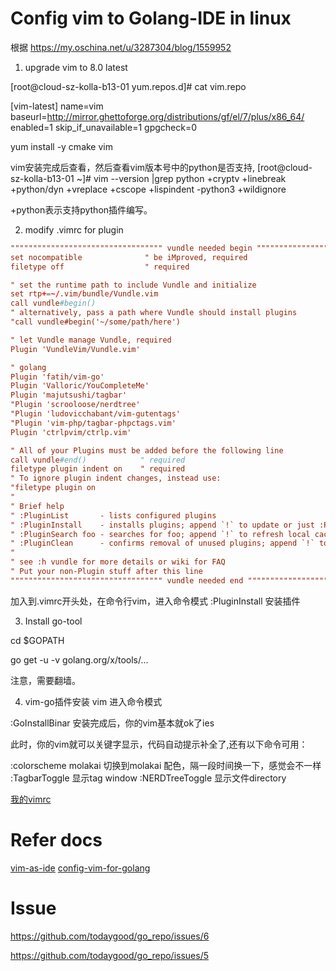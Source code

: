 # Config vim to Golang-IDE in linux 

根据 https://my.oschina.net/u/3287304/blog/1559952

1. upgrade vim  to 8.0 latest

[root@cloud-sz-kolla-b13-01 yum.repos.d]# cat vim.repo 

[vim-latest]
name=vim 
baseurl=http://mirror.ghettoforge.org/distributions/gf/el/7/plus/x86_64/
enabled=1
skip_if_unavailable=1
gpgcheck=0

yum install -y cmake vim 

vim安装完成后查看，然后查看vim版本号中的python是否支持,
[root@cloud-sz-kolla-b13-01 ~]# vim --version |grep python 
+cryptv          +linebreak       +python/dyn      +vreplace
+cscope          +lispindent      -python3         +wildignore

+python表示支持python插件编写。


2. modify .vimrc for plugin  

```conf
"""""""""""""""""""""""""""""""""" vundle needed begin """""""""""""""""""""""""""""""""""""
set nocompatible              " be iMproved, required
filetype off                  " required

" set the runtime path to include Vundle and initialize
set rtp+=~/.vim/bundle/Vundle.vim
call vundle#begin()
" alternatively, pass a path where Vundle should install plugins
"call vundle#begin('~/some/path/here')

" let Vundle manage Vundle, required
Plugin 'VundleVim/Vundle.vim'

" golang
Plugin 'fatih/vim-go'
Plugin 'Valloric/YouCompleteMe'
Plugin 'majutsushi/tagbar'
"Plugin 'scrooloose/nerdtree'
"Plugin 'ludovicchabant/vim-gutentags'
"Plugin 'vim-php/tagbar-phpctags.vim'
Plugin 'ctrlpvim/ctrlp.vim'

" All of your Plugins must be added before the following line
call vundle#end()            " required
filetype plugin indent on    " required
" To ignore plugin indent changes, instead use:
"filetype plugin on
"
" Brief help
" :PluginList       - lists configured plugins
" :PluginInstall    - installs plugins; append `!` to update or just :PluginUpdate
" :PluginSearch foo - searches for foo; append `!` to refresh local cache
" :PluginClean      - confirms removal of unused plugins; append `!` to auto-approve removal
"
" see :h vundle for more details or wiki for FAQ
" Put your non-Plugin stuff after this line
"""""""""""""""""""""""""""""""""" vundle needed end """""""""""""""""""""""""""""""""""""
```
加入到.vimrc开头处，在命令行vim，进入命令模式
:PluginInstall 
安装插件



3. Install go-tool 

cd $GOPATH 

go get -u -v golang.org/x/tools/...

注意，需要翻墙。

4. vim-go插件安装
vim 进入命令模式

:GoInstallBinar
安装完成后，你的vim基本就ok了ies


此时，你的vim就可以关键字显示，代码自动提示补全了,还有以下命令可用：

:colorscheme molakai 切换到molakai 配色，隔一段时间换一下，感觉会不一样
:TagbarToggle 显示tag window
:NERDTreeToggle  显示文件directory 

[我的vimrc](https://github.com/todaygood/my-backup/blob/master/vimrc_for_go_python)

# Refer docs 

[vim-as-ide](https://github.com/yangyangwithgnu/use_vim_as_ide)
[config-vim-for-golang](https://github.com/Unknwon/wuwen.org/issues/7)






# Issue 

https://github.com/todaygood/go_repo/issues/6

https://github.com/todaygood/go_repo/issues/5




